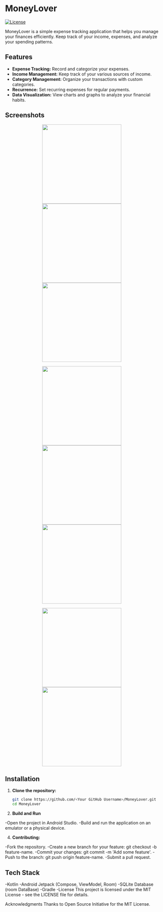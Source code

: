 # MoneyLover

[![License](https://img.shields.io/badge/License-MIT-blue.svg)](https://opensource.org/licenses/MIT)

MoneyLover is a simple expense tracking application that helps you manage your finances efficiently. Keep track of your income, expenses, and analyze your spending patterns.

## Features

- **Expense Tracking:** Record and categorize your expenses.
- **Income Management:** Keep track of your various sources of income.
- **Category Management:** Organize your transactions with custom categories.
- **Recurrence:** Set recurring expenses for regular payments.
- **Data Visualization:** View charts and graphs to analyze your financial habits.


## Screenshots
<p align="middle">
<img src="/res/Screenshot_01.png" width="260">
<img src="/res/Screenshot_02.png" width="260">
<img src="/res/Screenshot_03.png" width="260">
</p>

<p align="middle">

<img src="/res/Screenshot_04.png" width="260">
<img src="/res/Screenshot_05.png" width="260">
<img src="/res/Screenshot_06.png" width="260">

</p>


<p align="middle">

<img src="/res/Screenshot_07.png" width="260">
<img src="/res/Screenshot_08.png" width="260">
</p>
</p>

## Installation

1. **Clone the repository:**
   ```bash
   git clone https://github.com/<Your GitHub Username>/MoneyLover.git
   cd MoneyLover

 2. **Build and Run**

-Open the project in Android Studio.
-Build and run the application on an emulator or a physical device.

 4. **Contributing:**

-Fork the repository.
-Create a new branch for your feature: git checkout -b feature-name.
-Commit your changes: git commit -m 'Add some feature'.
-Push to the branch: git push origin feature-name.
-Submit a pull request.

## Tech Stack
-Kotlin
-Android Jetpack (Compose, ViewModel, Room)
-SQLite Database (room DataBase)
-Gradle
-License
This project is licensed under the MIT License - see the LICENSE file for details.

Acknowledgments
Thanks to Open Source Initiative for the MIT License.
